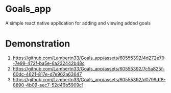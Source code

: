 # Goals_app
A simple react native application for adding and viewing added goals

# Demonstration
1. https://github.com/Lambertn33/Goals_app/assets/60555392/4d272e79-7e99-472f-ba5e-6a232442b48c
2. https://github.com/Lambertn33/Goals_app/assets/60555392/7c5a825f-60dc-4621-817e-d7e962a63647
3. https://github.com/Lambertn33/Goals_app/assets/60555392/d0799df8-8890-4b09-aec7-52d46b5909c1
